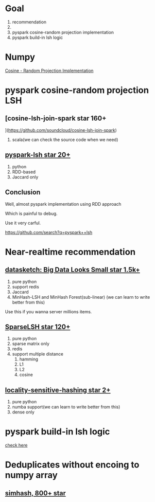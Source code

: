 # Goal

1. recommendation
2. 
3. pyspark cosine-random projection implementation
4. pyspark build-in lsh logic

# Numpy 

[Cosine - Random Projection Implementation](https://github.com/YLTsai0609/cs246_mining_massive_datasets/blob/main/implementation/lsh/jaccard_and_cosine.ipynb)

# pyspark cosine-random projection LSH


## [cosine-lsh-join-spark star 160+
](https://github.com/soundcloud/cosine-lsh-join-spark)

1. scala(we can check the source code when we need)

## [pyspark-lsh star 20+](https://github.com/magsol/pyspark-lsh)

1. python
2. RDD-based
3. Jaccard only

## Conclusion

Well, almost pyspark implementation using RDD approach

Which is painful to debug.

Use it very carful.

https://github.com/search?q=pyspark++lsh


# Near-realtime recommendation

## [datasketch: Big Data Looks Small star 1.5k+](https://github.com/ekzhu/datasketch)

1. pure python
2. support redis
3. Jaccard
4. MinHash-LSH and MinHash Forest(sub-linear) (we can learn to write better from this)

Use this if you wanna server millions items.

## [SparseLSH star 120+](https://github.com/brandonrobertz/SparseLSH)

1. pure python
2. sparse matrix only
3. redis
4. support multiple distance
   1. hamming
   2. L1
   3. L2
   4. cosine

## [locality-sensitive-hashing star 2+](https://github.com/akdel/locality-sensitive-hashing)

1. pure python
2. numba support(we can learn to write better from this)
3. dense only

# pyspark build-in lsh logic

[check here](https://github.com/YLTsai0609/pyspark_101/blob/main/notebook/algo/lsh_built_in.ipynb)



# Deduplicates without encoing to numpy array

## [simhash, 800+ star](https://github.com/1e0ng/simhash)